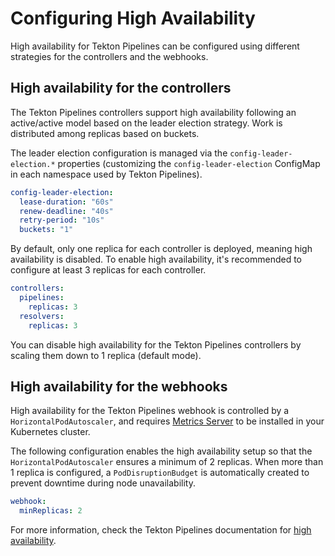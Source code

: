 # Configuring High Availability

High availability for Tekton Pipelines can be configured using different strategies for the controllers and the webhooks.

## High availability for the controllers

The Tekton Pipelines controllers support high availability following an active/active model based on the leader election strategy. Work is distributed among replicas based on buckets.

The leader election configuration is managed via the `config-leader-election.*` properties (customizing the `config-leader-election` ConfigMap in each namespace used by Tekton Pipelines).

```yaml
config-leader-election:
  lease-duration: "60s"
  renew-deadline: "40s"
  retry-period: "10s"
  buckets: "1"
```

By default, only one replica for each controller is deployed, meaning high availability is disabled. To enable high availability, it's recommended to configure at least 3 replicas for each controller.

```yaml
controllers:
  pipelines:
    replicas: 3
  resolvers:
    replicas: 3
```

You can disable high availability for the Tekton Pipelines controllers by scaling them down to 1 replica (default mode).

## High availability for the webhooks

High availability for the Tekton Pipelines webhook is controlled by a `HorizontalPodAutoscaler`, and requires [Metrics Server](https://github.com/kadras-io/package-for-metrics-server) to be installed in your Kubernetes cluster.

The following configuration enables the high availability setup so that the `HorizontalPodAutoscaler` ensures a minimum of 2 replicas. When more than 1 replica is configured, a `PodDisruptionBudget` is automatically created to prevent downtime during node unavailability.

```yaml
webhook:
  minReplicas: 2
```

For more information, check the Tekton Pipelines documentation for [high availability](https://tekton.dev/docs/pipelines/enabling-ha).
